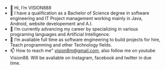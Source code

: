 - 👋 Hi, I’m VISION888
- 👀 I have a qualification as a Bachelor of Science degree in software engineering and IT Project management working mainly in Java, Android, website developement and A.I.
- 🌱 I’m currently advancing my career by specializing in various programing languages and Artificial Intelligence.
- 💞️ I’m avaliable full time as software engineering to build projects for hire, Teach programming and other Technology fields.
- 📫 How to reach me" vision8m@gmail.com, also follow me on youtube Vision88. Will be avaliable on Instagram, facebook and twitter in due time.

<!---
VISION888/VISION888 is a ✨ special ✨ repository because its `README.md` (this file) appears on your GitHub profile.
You can click the Preview link to take a look at your changes.
--->
